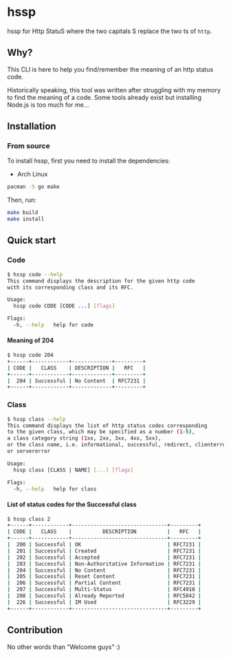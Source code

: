 # hssp
hssp for Http StatuS where the two capitals S replace the two ts of `http`.

## Why?
This CLI is here to help you find/remember the meaning of an http status code.

Historically speaking, this tool was written after struggling with my memory to find the meaning of a code.
Some tools already exist but installing Node.js is too much for me...

## Installation
### From source
To install hssp, first you need to install the dependencies:

* Arch Linux  
```bash
pacman -S go make
```

Then, run:
```bash
make build
make install
```

## Quick start
### Code
```bash
$ hssp code --help
This command displays the description for the given http code
with its corresponding class and its RFC.

Usage:
  hssp code CODE [CODE ...] [flags]

Flags:
  -h, --help   help for code
```
#### Meaning of 204
```bash
$ hssp code 204
+------+------------+-------------+---------+
| CODE |   CLASS    | DESCRIPTION |   RFC   |
+------+------------+-------------+---------+
|  204 | Successful | No Content  | RFC7231 |
+------+------------+-------------+---------+
```

### Class
```bash
$ hssp class --help
This command displays the list of http status codes corresponding
to the given class, which may be specified as a number (1-5),
a class category string (1xx, 2xx, 3xx, 4xx, 5xx),
or the class name, i.e. informational, successful, redirect, clienterror,
or servererror

Usage:
  hssp class [CLASS | NAME] [...] [flags]

Flags:
  -h, --help   help for class
```
#### List of status codes for the Successful class
```bash
$ hssp class 2
+------+------------+-------------------------------+---------+
| CODE |   CLASS    |          DESCRIPTION          |   RFC   |
+------+------------+-------------------------------+---------+
|  200 | Successful | OK                            | RFC7231 |
|  201 | Successful | Created                       | RFC7231 |
|  202 | Successful | Accepted                      | RFC7231 |
|  203 | Successful | Non-Authoritative Information | RFC7231 |
|  204 | Successful | No Content                    | RFC7231 |
|  205 | Successful | Reset Content                 | RFC7231 |
|  206 | Successful | Partial Content               | RFC7231 |
|  207 | Successful | Multi-Status                  | RFC4918 |
|  208 | Successful | Already Reported              | RFC5842 |
|  226 | Successful | IM Used                       | RFC3229 |
+------+------------+-------------------------------+---------+
```

## Contribution
No other words than "Welcome guys" :)
